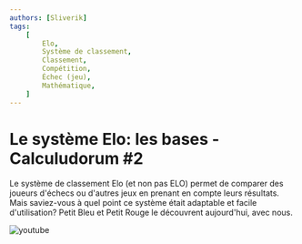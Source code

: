 ```yaml
---
authors: [Sliverik]
tags:
    [
        Elo,
        Système de classement,
        Classement,
        Compétition,
        Échec (jeu),
        Mathématique,
    ]
---
```


# Le système Elo: les bases - Calculudorum #2

Le système de classement Elo (et non pas ELO) permet de comparer des joueurs d'échecs ou d'autres jeux en prenant en compte leurs résultats. Mais saviez-vous à quel point ce système était adaptable et facile d'utilisation? Petit Bleu et Petit Rouge le découvrent aujourd'hui, avec nous.

![youtube](https://www.youtube.com/watch?v=kbWbVG0mM-k)
